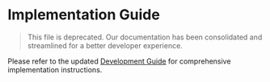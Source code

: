 # Implementation Guide

> This file is deprecated. Our documentation has been consolidated and streamlined for a better developer experience.

Please refer to the updated [Development Guide](development-guide.md) for comprehensive implementation instructions.
